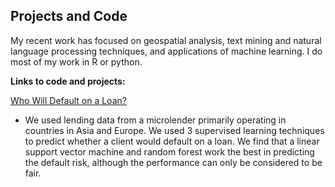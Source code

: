 ## Projects and Code    
My recent work has focused on geospatial analysis, text mining and natural language processing techniques, and applications of machine learning. I do most of my work in R or python. 


**Links to code and projects:**

[Who Will Default on a Loan?](ml_code.md)
* We used lending data from a microlender primarily operating in countries in Asia and Europe. We used 3 supervised learning techniques to predict whether a client would default on a loan. We find that a linear support vector machine and random forest work the best in predicting the default risk, although the performance can only be considered to be fair.  
